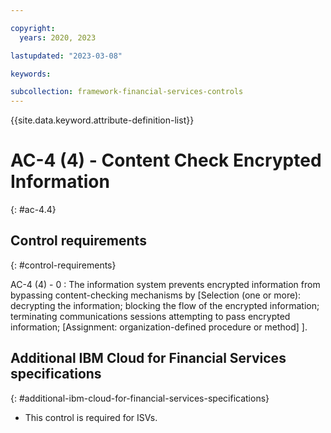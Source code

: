 ```yaml
---

copyright:
  years: 2020, 2023

lastupdated: "2023-03-08"

keywords:

subcollection: framework-financial-services-controls
---
```


{{site.data.keyword.attribute-definition-list}}

               
# AC-4 (4) - Content Check Encrypted Information
{: #ac-4.4}

## Control requirements
{: #control-requirements}

AC-4 (4) - 0
    : The information system prevents encrypted information from bypassing content-checking mechanisms by [Selection (one or more): decrypting the information; blocking the flow of the encrypted information; terminating communications sessions attempting to pass encrypted information;  [Assignment: organization-defined procedure or method] ].

## Additional IBM Cloud for Financial Services specifications
{: #additional-ibm-cloud-for-financial-services-specifications}

- This control is required for ISVs.






